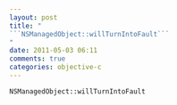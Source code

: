 ```yaml
---
layout: post
title: "
```NSManagedObject::willTurnIntoFault```
"
date: 2011-05-03 06:11
comments: true
categories: objective-c
---
```


```NSManagedObject::willTurnIntoFault```

